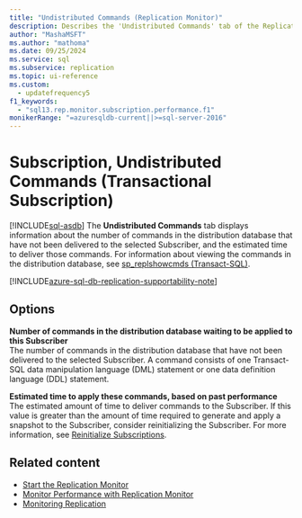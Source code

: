 ```yaml
---
title: "Undistributed Commands (Replication Monitor)"
description: Describes the 'Undistributed Commands' tab of the Replication Monitor in SQL Server Management Studio (SSMS).
author: "MashaMSFT"
ms.author: "mathoma"
ms.date: 09/25/2024
ms.service: sql
ms.subservice: replication
ms.topic: ui-reference
ms.custom:
  - updatefrequency5
f1_keywords:
  - "sql13.rep.monitor.subscription.performance.f1"
monikerRange: "=azuresqldb-current||>=sql-server-2016"
---
```

# Subscription, Undistributed Commands (Transactional Subscription)
[!INCLUDE[sql-asdb](../../includes/applies-to-version/sql-asdb.md)]
  The **Undistributed Commands** tab displays information about the number of commands in the distribution database that have not been delivered to the selected Subscriber, and the estimated time to deliver those commands. For information about viewing the commands in the distribution database, see [sp_replshowcmds &#40;Transact-SQL&#41;](../../relational-databases/system-stored-procedures/sp-replshowcmds-transact-sql.md).  

[!INCLUDE[azure-sql-db-replication-supportability-note](../../includes/azure-sql-db-replication-supportability-note.md)]
  
## Options  
 **Number of commands in the distribution database waiting to be applied to this Subscriber**  
 The number of commands in the distribution database that have not been delivered to the selected Subscriber. A command consists of one Transact-SQL data manipulation language (DML) statement or one data definition language (DDL) statement.  
  
 **Estimated time to apply these commands, based on past performance**  
 The estimated amount of time to deliver commands to the Subscriber. If this value is greater than the amount of time required to generate and apply a snapshot to the Subscriber, consider reinitializing the Subscriber. For more information, see [Reinitialize Subscriptions](../../relational-databases/replication/reinitialize-subscriptions.md).  
  
## Related content

- [Start the Replication Monitor](../../relational-databases/replication/monitor/start-the-replication-monitor.md)
- [Monitor Performance with Replication Monitor](../../relational-databases/replication/monitor/monitor-performance-with-replication-monitor.md)
- [Monitoring Replication](../../relational-databases/replication/monitor/monitoring-replication.md)
